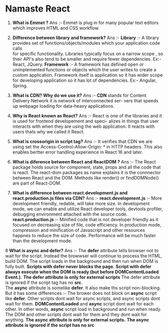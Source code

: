 
# Namaste React

1. **What is Emmet ?**
Ans :-  Emmet is plug in for many popular text editors which improves HTML and CSS workflow.

2. **Difference between library and framework?**
Ans :-  **Library** :- A library provides set of functions/objects/modules which your application code calls    
                       for specific functionality.
                       Libraries typically focus on a narrow scope , so their API's also tend to be smaller 
                       and require fewer dependencies.
                       Ex:- React, JQuery.
        **Framework** :- A framework has defined open or unimplemented functions or objects which the user 
                         writes to create a custom application. 
                         Framework itself is application so it has wider scope for developing application
                         so it has lot of dependencies.
                         Ex:- Angular, Spring.
                        
3. **What is CDN? Why do we use it?**
Ans :-  **CDN** stands for Content Delivery Network it is network of interconnected ser-
        vers that speeds up webpage loading for data-heavy applications.

4. **Why is React known as React?**
Ans :- React is one of the libraries and it is used for frontend developement and speci-
       alizes in things that user interacts with when they are using the web application.
       It reacts with users thats why we called it React.

5. **What is crossorigin in script tag?**
Ans :-  It verifies that CDN we are using set the Access-Control-Allow-Origin: * in HTTP headers.
        This also enables bertter error handling experience in React 16 and later.

6. **What is diference between React and ReactDOM ?**
Ans :-  The React package holds source for component, state, props and all the code that is react.
        The react-dom packages as name explains it is the connnector between React and the DOM. 
        Methods like render() or findDOMNode() are part of React-DOM.

7. **What is difference between react.development.js and react.production.js files via CDN?**
Ans :-  **react.development.js** :- More development friendly, redable, will take more size.
        In development mode, we can enable and utilize React developer tools, devtools profiler,
        debugging environment attached with the source code.
        **react.production.js** :- Minified code that is not developer friendly as it focused on
        decreasing size of file, code efficiency.
        In production mode, compression and minification of Javascript and other resources happnes 
        to reduce the size of code. Performance  will be much faster than the development mode.

8 **What is async and defer?**
Ans :-  The **defer** attribute tells browser not to wait for the script. Instead the browwser will
        continue to process the HTML, build DOM. The script loads in the background and then run when
        DOM is fully built.
        **Scripts with defer never blocks the page.**
        **Script with defer always execute when the DOM is ready (but before DOMContentLoaded Event.).**
        **The defer attribute is only for external scripts**
        The defer attribute is ignored if the script tag has no **src**.  
        The **async** attribute is somelike **defer**. It also make ths script non-blocking. But it has 
        some differences :-
        The brower does not block on **async** script like **defer**.
        Other scripts dont wait for async scripts, and async scripts dont wait for them.
        **DOMContentLoaded** and **async** script dont wait for each other.
        In other words, **async** script load in background and run when ready. The DOM and other scripts
        dont wait for them and they dont wait for anything.
        **The async attribute is only for external scripts.**
        **The async attribute is ignored if the script has no src**



